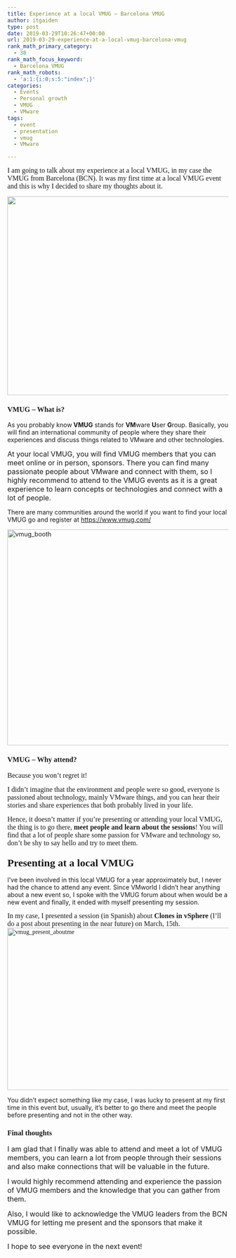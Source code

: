 ```yaml
---
title: Experience at a local VMUG – Barcelona VMUG
author: itgaiden
type: post
date: 2019-03-29T10:26:47+00:00
url: 2019-03-29-experience-at-a-local-vmug-barcelona-vmug
rank_math_primary_category:
  - 38
rank_math_focus_keyword:
  - Barcelona VMUG
rank_math_robots:
  - 'a:1:{i:0;s:5:"index";}'
categories:
  - Events
  - Personal growth
  - VMUG
  - VMware
tags:
  - event
  - presentation
  - vmug
  - VMware

---
```

<span style="font-family: Didact Gothic; font-size: 16px;">I am going to talk about my experience at a local VMUG, in my case the VMUG from Barcelona (BCN). It was my first time at a local VMUG event and this is why I decided to share my thoughts about it.</span>

<span style="font-family: Didact Gothic;"><img loading="lazy" class="alignnone wp-image-710 size-full" src="/wp-content/uploads/2019/03/vmug-bcn.png" alt="" width="572" height="453" srcset="/wp-content/uploads/2019/03/vmug-bcn.png 572w, /wp-content/uploads/2019/03/vmug-bcn-300x238.png 300w" sizes="(max-width: 572px) 100vw, 572px" /></span>

### <span style="font-family: Didact Gothic;">VMUG &#8211; What is?</span>

<span style="">As you probably know<strong> VMUG</strong> stands for <strong>VM</strong>ware <strong>U</strong>ser <strong>G</strong>roup. Basically, you will find an international community of people where they share their experiences and discuss things related to VMware and other technologies.</span>

<span style="font-size: 16px;">At your local VMUG, you will find VMUG members that you can meet online or in person, sponsors. There you can find many passionate people about VMware and connect with them, so I highly recommend to attend to the VMUG events as it is a great experience to learn concepts or technologies and connect with a lot of people.</span>

<span style="">There are many communities around the world if you want to find your local VMUG go and register at <a href="https://www.vmug.com/">https://www.vmug.com/</a></span>

<img loading="lazy" class="alignnone wp-image-698 size-large" src="/wp-content/uploads/2019/03/vmug_booth-1024x768.jpg" alt="vmug_booth" width="656" height="492" srcset="/wp-content/uploads/2019/03/vmug_booth-1024x768.jpg 1024w, /wp-content/uploads/2019/03/vmug_booth-300x225.jpg 300w, /wp-content/uploads/2019/03/vmug_booth-768x576.jpg 768w, /wp-content/uploads/2019/03/vmug_booth-1536x1152.jpg 1536w, /wp-content/uploads/2019/03/vmug_booth-1568x1176.jpg 1568w, /wp-content/uploads/2019/03/vmug_booth.jpg 1600w" sizes="(max-width: 656px) 100vw, 656px" /> 

### <span style="font-family: Didact Gothic;">VMUG &#8211; Why attend?</span>

<span style="font-family: Didact Gothic; font-size: 16px;">Because you won&#8217;t regret it!<br /> </span>

<span style="font-family: Didact Gothic; font-size: 16px;">I didn&#8217;t imagine that the environment and people were so good, everyone is passioned about technology, mainly VMware things, and you can hear their stories and share experiences that both probably lived in your life.<br /> </span>

<span style="font-family: Didact Gothic; font-size: 16px;">Hence, it doesn&#8217;t matter if you&#8217;re presenting or attending your local VMUG, the thing is to go there, <strong>meet people and learn about the sessions</strong>! You will find that a lot of people share some passion for VMware and technology so, don&#8217;t be shy to say hello and try to meet them.</span>

### <span style="font-family: Didact Gothic;"><span style="font-size: 14px;"><span style="font-size: 24px;">Presenting at a local VMUG</span><br /> </span></span>

<span style="">I&#8217;ve been involved in this local VMUG for a year approximately but, I never had the chance to attend any event. Since VMworld I didn&#8217;t hear anything about a new event so, I spoke with the VMUG forum about when would be a new event and finally, it ended with myself presenting my session.<br /> </span>

<span style="font-family: Didact Gothic;"><span style="font-size: 16px;">In my case, I presented a session (in Spanish) about <strong>Clones in vSphere</strong> (I&#8217;ll do a post about presenting in the near future) on March, 15th.</span><img loading="lazy" class="alignnone wp-image-701 size-large" src="/wp-content/uploads/2019/03/vmug_sidevision-1024x578.jpg" alt="vmug_present_aboutme" width="656" height="370" /></span>

<span style="">You didn&#8217;t expect something like my case, I was lucky to present at my first time in this event but, usually, it&#8217;s better to go there and meet the people before presenting and not in the other way.</span>

### <span style="font-family: Didact Gothic;">Final thoughts</span>

<span style="font-size: 16px;">I am glad that I finally was able to attend and meet a lot of VMUG members, you can learn a lot from people through their sessions and also make connections that will be valuable in the future.<br /> </span>

<span style="font-size: 16px;">I would highly recommend attending and experience the passion of VMUG members and the knowledge that you can gather from them.</span>

<span style="font-size: 16px;">Also, I would like to acknowledge the VMUG leaders from the BCN VMUG for letting me present and the sponsors that make it possible.</span>

<span style="font-size: 16px;">I hope to see everyone in the next event!</span>